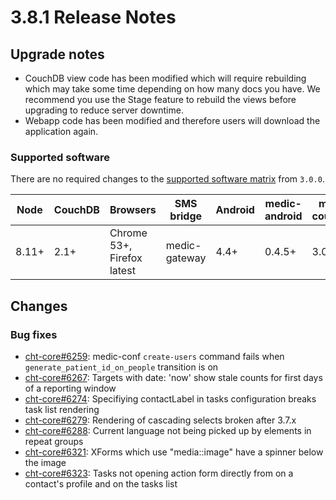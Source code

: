 # 3.8.1 Release Notes

## Upgrade notes

- CouchDB view code has been modified which will require rebuilding which may take some time depending on how many docs you have. We recommend you use the Stage feature to rebuild the views before upgrading to reduce server downtime.
- Webapp code has been modified and therefore users will download the application again.

### Supported software

There are no required changes to the [supported software matrix](https://docs.communityhealthtoolkit.org/core/overview/supported-software/) from `3.0.0`.

| Node | CouchDB | Browsers | SMS bridge | Android | medic-android | medic-couch2pg |
|----|----|----|----|----|----|---|
| 8.11+ | 2.1+ | Chrome 53+, Firefox latest | medic-gateway | 4.4+ | 0.4.5+ | 3.0+ |

## Changes

### Bug fixes

- [cht-core#6259](https://github.com/medic/cht-core/issues/6259): medic-conf `create-users` command fails when `generate_patient_id_on_people` transition is on
- [cht-core#6267](https://github.com/medic/cht-core/issues/6267): Targets with date: 'now' show stale counts for first days of a reporting window
- [cht-core#6274](https://github.com/medic/cht-core/issues/6274): Specifiying contactLabel in tasks configuration breaks task list rendering
- [cht-core#6279](https://github.com/medic/cht-core/issues/6279): Rendering of cascading selects broken after 3.7.x
- [cht-core#6288](https://github.com/medic/cht-core/issues/6288): Current language not being picked up by elements in repeat groups
- [cht-core#6321](https://github.com/medic/cht-core/issues/6321): XForms which use "media::image" have a spinner below the image
- [cht-core#6323](https://github.com/medic/cht-core/issues/6323): Tasks not opening action form directly from on a contact's profile and on the tasks list
